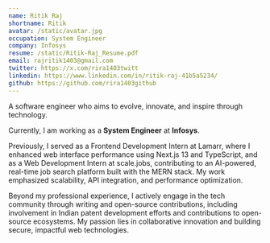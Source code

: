 ```yaml
---
name: Ritik Raj
shortname: Ritik
avatar: /static/avatar.jpg
occupation: System Engineer
company: Infosys
resume: /static/Ritik-Raj_Resume.pdf
email: rajritik1403@gmail.com
twitter: https://x.com/rira1403twitt
linkedin: https://www.linkedin.com/in/ritik-raj-41b5a5234/
github: https://github.com/rira1403github
---
```


A software engineer who aims to evolve, innovate, and inspire through technology.

Currently, I am working as a **System Engineer** at **Infosys**.

Previously, I served as a Frontend Development Intern at Lamarr, where I enhanced web interface performance using Next.js 13 and TypeScript, and as a Web Development Intern at scale.jobs, contributing to an AI-powered, real-time job search platform built with the MERN stack. My work emphasized scalability, API integration, and performance optimization.

Beyond my professional experience, I actively engage in the tech community through writing and open-source contributions, including involvement in Indian patent development efforts and contributions to open-source ecosystems. My passion lies in collaborative innovation and building secure, impactful web technologies.
